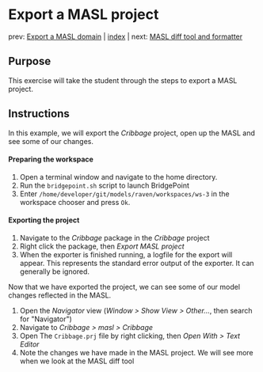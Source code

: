 Export a MASL project
=====================

prev: [Export a MASL domain](exercise6-1.md) | [index](README.md) | next: [MASL diff tool and formatter](exercise7.md)

## Purpose

This exercise will take the student through the steps to export a MASL project.

## Instructions

In this example, we will export the _Cribbage_ project, open up the MASL and see
some of our changes.

#### Preparing the workspace

1. Open a terminal window and navigate to the home directory.  
2. Run the `bridgepoint.sh` script to launch BridgePoint  
3. Enter `/home/developer/git/models/raven/workspaces/ws-3` in the workspace
chooser and press `Ok`.  

#### Exporting the project

1. Navigate to the _Cribbage_ package in the _Cribbage_ project  
2. Right click the package, then _Export MASL project_  
3. When the exporter is finished running, a logfile for the export will appear.
This represents the standard error output of the exporter. It can generally be
ignored.  

Now that we have exported the project, we can see some of our model changes
reflected in the MASL.

1. Open the _Navigator_ view (_Window > Show View > Other..._, then search for
"Navigator")  
2. Navigate to _Cribbage > masl > Cribbage_  
3. Open The `Cribbage.prj` file by right clicking, then _Open With > Text Editor_  
4. Note the changes we have made in the MASL project. We will see more when we
look at the MASL diff tool  
